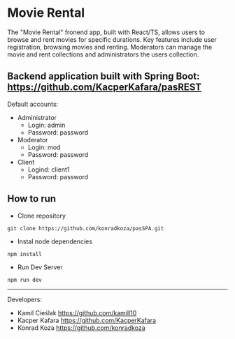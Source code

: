 # Movie Rental
The "Movie Rental" fronend app, built with React/TS, allows users to browse and rent movies for specific durations. Key features include user registration, browsing movies and renting. Moderators can manage the movie and rent collections and administrators the users collection.

Backend application built with Spring Boot: https://github.com/KacperKafara/pasREST
---
Default accounts:
- Administrator
  - Login: admin
  - Password: password
- Moderator
  - Login: mod
  - Password: password
- Client
  - Logind: client1
  - Password: password
## How to run
- Clone repository
```
git clone https://github.com/konradkoza/pasSPA.git
```
- Instal node dependencies
```
npm install
```
 - Run Dev Server
```
npm run dev
```
---
Developers:
- Kamil Cieślak https://github.com/kamill10
- Kacper Kafara https://github.com/KacperKafara
- Konrad Koza https://github.com/konradkoza
